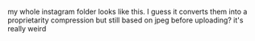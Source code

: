 my whole instagram folder looks like this. I guess it converts them into a proprietarity compression but still based on jpeg before uploading? it's really weird
